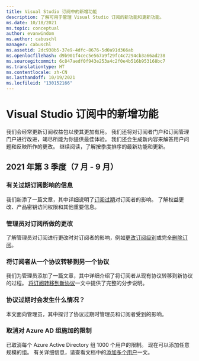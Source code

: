 ```yaml
---
title: Visual Studio 订阅中的新增功能
description: 了解可用于管理 Visual Studio 订阅的新功能和更新功能。
ms.date: 10/18/2021
ms.topic: conceptual
author: evanwindom
ms.author: cabuschl
manager: cabuschl
ms.assetid: 2dc938b5-37e9-4dfc-8676-5d0a91d366ab
ms.openlocfilehash: d9b901f4cec5e567a9f29fc4c7294cb3a66ad238
ms.sourcegitcommit: 6c847aedf0f943e253a4c2f0e4b516b953168bc7
ms.translationtype: HT
ms.contentlocale: zh-CN
ms.lasthandoff: 10/19/2021
ms.locfileid: "130152166"
---
```

# <a name="what39s-new-in-visual-studio-subscriptions"></a>Visual Studio 订阅中的新增功能
我们会经常更新订阅权益包以使其更加有用。 我们还将对订阅者门户和订阅管理门户进行改进，竭尽所能为你提供最佳体验。  我们还会生成新内容来解答用户问题和反映所作的更改。  继续阅读，了解按季度排序的最新功能和更新。

## <a name="2021-q3-july---september"></a>2021 年第 3 季度（7 月 - 9 月）

### <a name="information-about-the-impacts-of-expired-subscriptions"></a>有关过期订阅影响的信息
我们新添了一篇文章，其中详细说明了[订阅过期](subscription-expiration.md)对订阅者的影响。  了解权益更改、产品密钥访问权限和其他重要信息。 

### <a name="changes-made-to-subscriptions-by-admins"></a>管理员对订阅所做的更改
了解管理员对订阅进行更改时对订阅者的影响，例如[更改订阅级别](subscription-level-changes.md)或完全[删除订阅](subscription-removed.md)。  

### <a name="migration-of-subscribers-from-one-agreement-to-another"></a>将订阅者从一个协议转移到另一个协议
我们为管理员添加了一篇文章，其中详细介绍了将订阅者从现有协议转移到新协议的过程。  [将订阅转移到新协议](migrate-subscriptions.md)一文中提供了完整的分步说明。 

### <a name="what-happens-when-an-agreement-expires"></a>协议过期时会发生什么情况？
本文面向管理员，其中探讨了协议过期时管理员和订阅者受到的影响。  

### <a name="removal-of-the-limit-on-azure-ad-groups"></a>取消对 Azure AD 组施加的限制
已取消每个 Azure Active Directory 组 1000 个用户的限制。  现在可以添加任意规模的组。  有关详细信息，请查看文档中的[添加多个用户](./assign-license-bulk.md#use-azure-active-directory-groups-to-assign-subscriptions)一文。 

